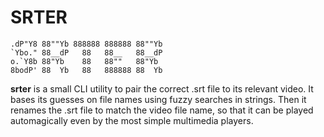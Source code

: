 # SRTER

```
.dP"Y8 88""Yb 888888 888888 88""Yb 
`Ybo." 88__dP   88   88__   88__dP 
o.`Y8b 88"Yb    88   88""   88"Yb  
8bodP' 88  Yb   88   888888 88  Yb 

```

**srter** is a small CLI utility to pair the correct .srt file to its relevant video. It bases its guesses on file names using fuzzy searches in strings. Then it renames the .srt file to match the video file name, so that it can be played automagically even by the most simple multimedia players.